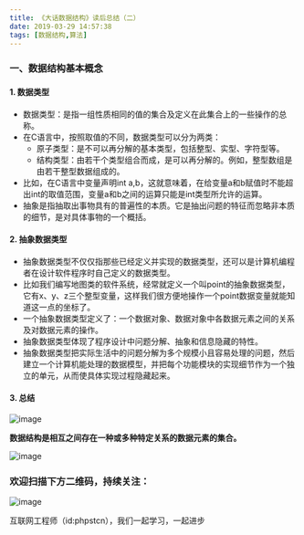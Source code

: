 ```yaml
---
title: 《大话数据结构》读后总结（二）
date: 2019-03-29 14:57:38
tags: [数据结构,算法]
---
```

### 一、数据结构基本概念

#### 1. 数据类型

- 数据类型：是指一组性质相同的值的集合及定义在此集合上的一些操作的总称。
- 在C语言中，按照取值的不同，数据类型可以分为两类：
  - 原子类型：是不可以再分解的基本类型，包括整型、实型、字符型等。
  - 结构类型：由若干个类型组合而成，是可以再分解的。例如，整型数组是由若干整型数据组成的。
- 比如，在C语言中变量声明int a,b，这就意味着，在给变量a和b赋值时不能超出int的取值范围，变量a和b之间的运算只能是int类型所允许的运算。
- 抽象是指抽取出事物具有的普遍性的本质。它是抽出问题的特征而忽略非本质的细节，是对具体事物的一个概括。

#### 2. 抽象数据类型

- 抽象数据类型不仅仅指那些已经定义并实现的数据类型，还可以是计算机编程者在设计软件程序时自己定义的数据类型。
- 比如我们编写地图类的软件系统，经常就定义一个叫point的抽象数据类型，它有x、y、z三个整型变量，这样我们很方便地操作一个point数据变量就能知道这一点的坐标了。
- 一个抽象数据类型定义了：一个数据对象、数据对象中各数据元素之间的关系及对数据元素的操作。
- 抽象数据类型体现了程序设计中问题分解、抽象和信息隐藏的特性。
- 抽象数据类型把实际生活中的问题分解为多个规模小且容易处理的问题，然后建立一个计算机能处理的数据模型，并把每个功能模块的实现细节作为一个独立的单元，从而使具体实现过程隐藏起来。

#### 3. 总结


![image](http://upload-images.jianshu.io/upload_images/10202334-5a8f25e68cdafcc5.jpg?imageMogr2/auto-orient/strip%7CimageView2/2/w/1240)

**数据结构是相互之间存在一种或多种特定关系的数据元素的集合。**

![image](http://upload-images.jianshu.io/upload_images/10202334-591d4a6553b22d7c.jpg?imageMogr2/auto-orient/strip%7CimageView2/2/w/1240)


### 欢迎扫描下方二维码，持续关注：
![image](http://upload-images.jianshu.io/upload_images/10202334-2f760a7e8091bc3a?imageMogr2/auto-orient/strip%7CimageView2/2/w/1240)

互联网工程师（id:phpstcn），我们一起学习，一起进步